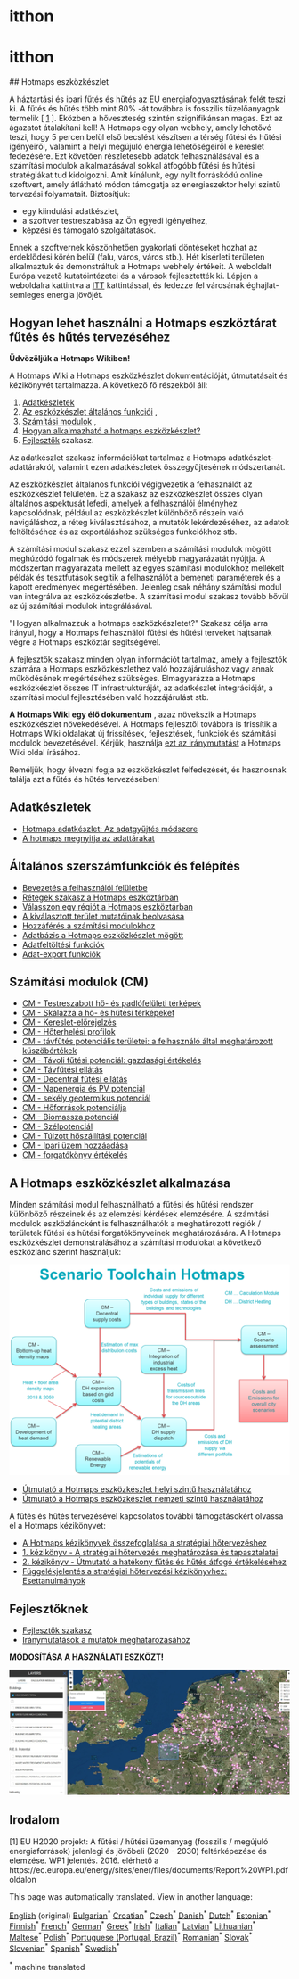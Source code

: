<h1> <a class="anchor" id="home" href="#home"><i class="fa fa-link"></i></a> itthon </h1><h1> <a class="anchor" id="home" href="#home"><i class="fa fa-link"></i></a> itthon </h1> ## Hotmaps eszközkészlet <p> A háztartási és ipari fűtés és hűtés az EU energiafogyasztásának felét teszi ki. A fűtés és hűtés több mint 80% -át továbbra is fosszilis tüzelőanyagok termelik [ <a href="#references">1</a> ]. Eközben a hőveszteség szintén szignifikánsan magas. Ezt az ágazatot átalakítani kell! A Hotmaps egy olyan webhely, amely lehetővé teszi, hogy 5 percen belül első becslést készítsen a térség fűtési és hűtési igényeiről, valamint a helyi megújuló energia lehetőségeiről e kereslet fedezésére. Ezt követően részletesebb adatok felhasználásával és a számítási modulok alkalmazásával sokkal átfogóbb fűtési és hűtési stratégiákat tud kidolgozni. Amit kínálunk, egy nyílt forráskódú online szoftvert, amely átlátható módon támogatja az energiaszektor helyi szintű tervezési folyamatait. Biztosítjuk: </p><ul><li> egy kiindulási adatkészlet, </li><li> a szoftver testreszabása az Ön egyedi igényeihez, </li><li> képzési és támogató szolgáltatások. </li></ul><p> Ennek a szoftvernek köszönhetően gyakorlati döntéseket hozhat az érdeklődési körén belül (falu, város, város stb.). Hét kísérleti területen alkalmaztuk és demonstráltuk a Hotmaps webhely értékeit. A weboldalt Európa vezető kutatóintézetei és a városok fejlesztették ki. Lépjen a weboldalra kattintva a <a href="https://www.hotmaps.hevs.ch/map">ITT</a> kattintással, és fedezze fel városának éghajlat-semleges energia jövőjét. </p><h2> <a class="anchor" id="how-to-use-the-hotmaps-toolbox-for-heating-and-cooling-planning" href="#how-to-use-the-hotmaps-toolbox-for-heating-and-cooling-planning"><i class="fa fa-link"></i></a> Hogyan lehet használni a Hotmaps eszköztárat fűtés és hűtés tervezéséhez </h2><p> <strong>Üdvözöljük a Hotmaps Wikiben!</strong> </p><p> A Hotmaps Wiki a Hotmaps eszközkészlet dokumentációját, útmutatásait és kézikönyvét tartalmazza. A következő fő részekből áll: </p><ol><li> <a href="#data-sets">Adatkészletek</a> </li><li> <a href="#general-tool-functionalities-and-structure">Az eszközkészlet általános funkciói</a> , </li><li> <a href="#calculation-modules-cm">Számítási modulok</a> , </li><li> <a href="#how-to-apply-hotmaps-toolbox">Hogyan alkalmazható a hotmaps eszközkészlet?</a> </li><li> <a href="#for-developers">Fejlesztők</a> szakasz. </li></ol><p> Az adatkészlet szakasz információkat tartalmaz a Hotmaps adatkészlet-adattárakról, valamint ezen adatkészletek összegyűjtésének módszertanát. </p><p> Az eszközkészlet általános funkciói végigvezetik a felhasználót az eszközkészlet felületén. Ez a szakasz az eszközkészlet összes olyan általános aspektusát lefedi, amelyek a felhasználói élményhez kapcsolódnak, például az eszközkészlet különböző részein való navigáláshoz, a réteg kiválasztásához, a mutatók lekérdezéséhez, az adatok feltöltéséhez és az exportáláshoz szükséges funkciókhoz stb. </p><p> A számítási modul szakasz ezzel szemben a számítási modulok mögött meghúzódó fogalmak és módszerek mélyebb magyarázatát nyújtja. A módszertan magyarázata mellett az egyes számítási modulokhoz mellékelt példák és tesztfutások segítik a felhasználót a bemeneti paraméterek és a kapott eredmények megértésében. Jelenleg csak néhány számítási modul van integrálva az eszközkészletbe. A számítási modul szakasz tovább bővül az új számítási modulok integrálásával. </p><p> &quot;Hogyan alkalmazzuk a hotmaps eszközkészletet?&quot; Szakasz célja arra irányul, hogy a Hotmaps felhasználói fűtési és hűtési terveket hajtsanak végre a Hotmaps eszköztár segítségével. </p><p> A fejlesztők szakasz minden olyan információt tartalmaz, amely a fejlesztők számára a Hotmaps eszközkészlethez való hozzájáruláshoz vagy annak működésének megértéséhez szükséges. Elmagyarázza a Hotmaps eszközkészlet összes IT infrastruktúráját, az adatkészlet integrációját, a számítási modul fejlesztésében való hozzájárulást stb. </p><p> <strong>A Hotmaps Wiki egy élő dokumentum</strong> , azaz növekszik a Hotmaps eszközkészlet növekedésével. A Hotmaps fejlesztői továbbra is frissítik a Hotmaps Wiki oldalakat új frissítések, fejlesztések, funkciók és számítási modulok bevezetésével. Kérjük, használja <a href="Guidelines-for-writing-a-Hotmaps-Wiki-page">ezt az iránymutatást</a> a Hotmaps Wiki oldal írásához. </p><p> Reméljük, hogy élvezni fogja az eszközkészlet felfedezését, és hasznosnak találja azt a fűtés és hűtés tervezésében! </p><h2> <a class="anchor" id="data-sets" href="#data-sets"><i class="fa fa-link"></i></a> Adatkészletek </h2><ul><li> <a href="Hotmaps-data-set-method-of-data-collection">Hotmaps adatkészlet: Az adatgyűjtés módszere</a> </li><li> <a href="Hotmaps-open-data-repositories">A hotmaps megnyitja az adattárakat</a> </li></ul><h2> <a class="anchor" id="general-tool-functionalities-and-structure" href="#general-tool-functionalities-and-structure"><i class="fa fa-link"></i></a> Általános szerszámfunkciók és felépítés </h2><ul><li> <a href="Introduction-to-user-interface">Bevezetés a felhasználói felületbe</a> </li><li> <a href="Layers-section-in-the-Hotmaps-toolbox">Rétegek szakasz a Hotmaps eszköztárban</a> </li><li> <a href="Select-a-region-in-the-Hotmaps-toolbox">Válasszon egy régiót a Hotmaps eszköztárban</a> </li><li> <a href="Retrieve-indicators-of-a-selected-area">A kiválasztott terület mutatóinak beolvasása</a> </li><li> <a href="Access-to-calculation-modules">Hozzáférés a számítási modulokhoz</a> </li><li> <a href="Database-behind-the-Hotmaps-toolbox">Adatbázis a Hotmaps eszközkészlet mögött</a> </li><li> <a href="Data-upload-functionalities">Adatfeltöltési funkciók</a> </li><li> <a href="Data-export-functionalities">Adat-export funkciók</a> </li></ul><h2> <a class="anchor" id="calculation-modules-cm" href="#calculation-modules-cm"><i class="fa fa-link"></i></a> Számítási modulok (CM) </h2><ul><li> <a href="CM-Customized-heat-and-floor-area-density-maps">CM - Testreszabott hő- és padlófelületi térképek</a> </li><li> <a href="CM-Scale-heat-and-cool-density-maps">CM - Skálázza a hő- és hűtési térképeket</a> </li><li> <a href="CM-Demand-projection">CM - Kereslet-előrejelzés</a> </li><li> <a href="CM-Heat-load-profiles">CM - Hőterhelési profilok</a> </li><li> <a href="CM-District-heating-potential-areas-user-defined-thresholds">CM - távfűtés potenciális területei: a felhasználó által meghatározott küszöbértékek</a> </li><li> <a href="CM-District-heating-potential-economic-assessment">CM - Távoli fűtési potenciál: gazdasági értékelés</a> </li><li> <a href="CM-District-heating-supply-dispatch">CM - Távfűtési ellátás</a> </li><li> <a href="CM-Decentral-heating-supply">CM - Decentral fűtési ellátás</a> </li><li> <a href="CM-Solar-thermal-and-PV-potential">CM - Napenergia és PV potenciál</a> </li><li> <a href="CM-Shallow-geothermal-potential">CM - sekély geotermikus potenciál</a> </li><li> <a href="CM-Heat-source-potential">CM - Hőforrások potenciálja</a> </li><li> <a href="CM-Biomass-potential">CM - Biomassza potenciál</a> </li><li> <a href="CM-Wind-potential">CM - Szélpotenciál</a> </li><li> <a href="CM-Excess-heat-transport-potential">CM - Túlzott hőszállítási potenciál</a> </li><li> <a href="CM-add-industry-plant">CM - Ipari üzem hozzáadása</a> </li><li> <a href="CM-Scenario-assessment">CM - forgatókönyv értékelés</a> </li></ul><h2> <a class="anchor" id="how-to-apply-hotmaps-toolbox" href="#how-to-apply-hotmaps-toolbox"><i class="fa fa-link"></i></a> A Hotmaps eszközkészlet alkalmazása </h2><p> Minden számítási modul felhasználható a fűtési és hűtési rendszer különböző részeinek és az elemzési kérdések elemzésére. A számítási modulok eszközláncként is felhasználhatók a meghatározott régiók / területek fűtési és hűtési forgatókönyveinek meghatározására. A Hotmaps eszközkészlet demonstrálásához a számítási modulokat a következő eszközlánc szerint használjuk: </p><p><img alt="" src="https://github.com/HotMaps/hotmaps_wiki/blob/master/Images/Hotmaps_toolchain_2019-05-09.png"/></p><ul><li> <a href="GL-local">Útmutató a Hotmaps eszközkészlet helyi szintű használatához</a> </li><li> <a href="GL-national">Útmutató a Hotmaps eszközkészlet nemzeti szintű használatához</a> </li></ul><p> A fűtés és hűtés tervezésével kapcsolatos további támogatásokért olvassa el a Hotmaps kézikönyvet: </p><ul><li> <a href="https://www.hotmaps-project.eu/wp-content/uploads/2019/04/Summary-Hotmaps-Handbook.pdf">A Hotmaps kézikönyvek összefoglalása a stratégiai hőtervezéshez</a> </li><li> <a href="https://vbn.aau.dk/da/publications/definition-amp-experiences-of-strategic-heat-planning">1. kézikönyv - A stratégiai hőtervezés meghatározása és tapasztalatai</a> </li><li> <a href="https://vbn.aau.dk/da/publications/guidance-for-the-comprehensive-assessment-of-efficient-heating-an">2. kézikönyv - Útmutató a hatékony fűtés és hűtés átfogó értékeléséhez</a> </li><li> <a href="https://vbn.aau.dk/da/publications/appendix-report-to-the-hotmaps-handbook-for-strategic-heat-planni">Függelékjelentés a stratégiai hőtervezési kézikönyvhez: Esettanulmányok</a> </li></ul><h2> <a class="anchor" id="for-developers" href="#for-developers"><i class="fa fa-link"></i></a> Fejlesztőknek </h2><ul><li> <a href="Developers">Fejlesztők szakasz</a> </li><li> <a href="Guidelines-for-defining-indicators">Iránymutatások a mutatók meghatározásához</a> </li></ul><p> <strong>MÓDOSÍTÁSA A HASZNÁLATI ESZKÖZT!</strong> </p><p><img alt="" src="https://github.com/HotMaps/hotmaps_wiki/blob/master/Images/Hotmaps_test.JPG"/></p><h2> <a class="anchor" id="references" href="#references"><i class="fa fa-link"></i></a> Irodalom </h2><p> [1] EU H2020 projekt: A fűtési / hűtési üzemanyag (fosszilis / megújuló energiaforrások) jelenlegi és jövőbeli (2020 - 2030) feltérképezése és elemzése. WP1 jelentés. 2016. elérhető a https://ec.europa.eu/energy/sites/ener/files/documents/Report%20WP1.pdf oldalon </p>
<!--- THIS IS A SUPER UNIQUE IDENTIFIER -->

This page was automatically translated. View in another language:

[English](../en/Home) (original) [Bulgarian](../bg/Home)<sup>\*</sup> [Croatian](../hr/Home)<sup>\*</sup> [Czech](../cs/Home)<sup>\*</sup> [Danish](../da/Home)<sup>\*</sup> [Dutch](../nl/Home)<sup>\*</sup> [Estonian](../et/Home)<sup>\*</sup> [Finnish](../fi/Home)<sup>\*</sup> [French](../fr/Home)<sup>\*</sup> [German](../de/Home)<sup>\*</sup> [Greek](../el/Home)<sup>\*</sup>  [Irish](../ga/Home)<sup>\*</sup> [Italian](../it/Home)<sup>\*</sup> [Latvian](../lv/Home)<sup>\*</sup> [Lithuanian](../lt/Home)<sup>\*</sup> [Maltese](../mt/Home)<sup>\*</sup> [Polish](../pl/Home)<sup>\*</sup> [Portuguese (Portugal, Brazil)](../pt/Home)<sup>\*</sup> [Romanian](../ro/Home)<sup>\*</sup> [Slovak](../sk/Home)<sup>\*</sup> [Slovenian](../sl/Home)<sup>\*</sup> [Spanish](../es/Home)<sup>\*</sup> [Swedish](../sv/Home)<sup>\*</sup> 

<sup>\*</sup> machine translated

